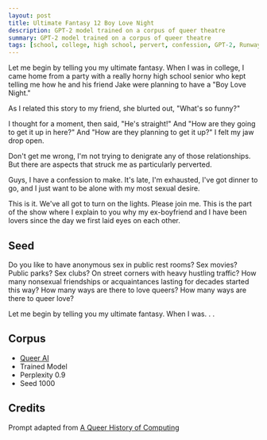 ```yaml
---
layout: post
title: Ultimate Fantasy 12 Boy Love Night
description: GPT-2 model trained on a corpus of queer theatre
summary: GPT-2 model trained on a corpus of queer theatre
tags: [school, college, high school, pervert, confession, GPT-2, RunwayML, queer]
---
```




Let me begin by telling you my ultimate fantasy. When I was in college, I came home from a party with a really horny high school senior who kept telling me how he and his friend Jake were planning to have a "Boy Love Night."

As I related this story to my friend, she blurted out, "What's so funny?"

I thought for a moment, then said, "He's straight!" And "How are they going to get it up in here?" And "How are they planning to get it up?" I felt my jaw drop open.

Don't get me wrong, I'm not trying to denigrate any of those relationships. But there are aspects that struck me as particularly perverted.

Guys, I have a confession to make. It's late, I'm exhausted, I've got dinner to go, and I just want to be alone with my most sexual desire.

This is it. We've all got to turn on the lights. Please join me. This is the part of the show where I explain to you why my ex-boyfriend and I have been lovers since the day we first laid eyes on each other.

## Seed

Do you like to have anonymous sex in public rest rooms? Sex movies? Public parks? Sex clubs? On street corners with heavy hustling traffic? How many nonsexual friendships or acquaintances lasting for decades started this way? How many ways are there to love queers? How many ways are there to queer love?

Let me begin by telling you my ultimate fantasy. When I was. . .

## Corpus

- [Queer AI](/queerai)
- Trained Model
- Perplexity 0.9
- Seed 1000

## Credits

Prompt adapted from [A Queer History of Computing](https://rhizome.org/editorial/2013/feb/19/queer-computing-1/)
